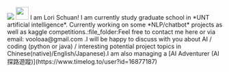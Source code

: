 <img src="https://github.com/LoriSchuan-dev/lovetheworld/blob/master/readmepic1.jpg">
<img src="https://raw.githubusercontent.com/MartinHeinz/MartinHeinz/master/wave.gif" width="30px"> I am Lori Schuan! I am currently study graduate school in *UNT artificial intelligence*. Currently working on some *NLP/chatbot* projects as well as kaggle competitions.:file_folder:Feel free to contact me here or via email: vooloaa@gmail.com .I will be happy to discuss with you about AI / coding (python or java) / interesting potential project topics in Chinese(native)/English/Japanese).I am also managing a 
[AI Adventurer (AI 探路遊蹤)](https://www.timelog.to/user?id=16877187) 
